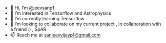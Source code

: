 - 👋 Hi, I’m @jeevsanp1
- 👀 I’m interested in Tensorflow and Astrophysics
- 🌱 I’m currently learning Tensorflow
- 💞️ I’m looking to collaborate on my current project , in collaboration with a friend :) , SpAR  
- 📫 Reach me at sanjeevvijayp1@gmail.com

<!---
jeevsanp1/jeevsanp1 is a ✨ special ✨ repository because its `README.md` (this file) appears on your GitHub profile.
You can click the Preview link to take a look at your changes.
--->
